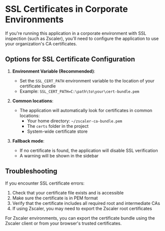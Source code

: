 # SSL Certificates in Corporate Environments

If you're running this application in a corporate environment with SSL inspection (such as Zscaler), you'll need to configure the application to use your organization's CA certificates.

## Options for SSL Certificate Configuration

1. **Environment Variable (Recommended)**:
   - Set the `SSL_CERT_PATH` environment variable to the location of your certificate bundle
   - Example: `SSL_CERT_PATH=C:\path\to\your\cert-bundle.pem`

2. **Common locations**:
   - The application will automatically look for certificates in common locations:
     - Your home directory: `~/zscaler-ca-bundle.pem`
     - The `certs` folder in the project
     - System-wide certificate store

3. **Fallback mode**:
   - If no certificate is found, the application will disable SSL verification
   - A warning will be shown in the sidebar

## Troubleshooting

If you encounter SSL certificate errors:

1. Check that your certificate file exists and is accessible
2. Make sure the certificate is in PEM format
3. Verify that the certificate includes all required root and intermediate CAs
4. If using Zscaler, you may need to export the Zscaler root certificates

For Zscaler environments, you can export the certificate bundle using the Zscaler client or from your browser's trusted certificates.